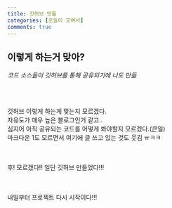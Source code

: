 ```yaml
---
title: 깃허브 만듦
categories: [오늘이 모여서]
comments: true
---
```


## 이렇게 하는거 맞아?<br>
<dfn info="You can add extra information">코드 소스들이 깃허브를 통해 공유되기에 나도 만듦



<br>
<br>


깃허브 이렇게 하는게 맞는지 모르겠다.<br>
자유도가 매우 높은 블로그인거 같고..<br>
심지어 아직 공유되는 코드를 어떻게 봐야할지 모르겠다.(큰일)<br>
마크다운 1도 모르면서 여기에 글 쓰고 있는 것도 웃김 ㅠㅋㅋ<br><br><br>

후! 모르겠다!! 일단 깃허브 만들었다!!!<br><br><br>

내일부터 프로젝트 다시 시작이다!!!

